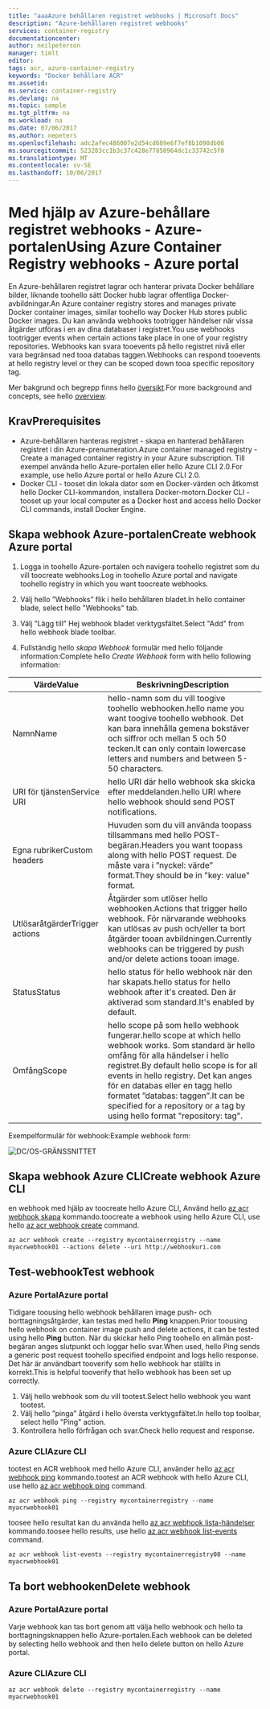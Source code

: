 ```yaml
---
title: "aaaAzure behållaren registret webhooks | Microsoft Docs"
description: "Azure-behållaren registret webhooks"
services: container-registry
documentationcenter: 
author: neilpeterson
manager: timlt
editor: 
tags: acr, azure-container-registry
keywords: "Docker behållare ACR"
ms.assetid: 
ms.service: container-registry
ms.devlang: na
ms.topic: sample
ms.tgt_pltfrm: na
ms.workload: na
ms.date: 07/06/2017
ms.author: nepeters
ms.openlocfilehash: adc2afec486007e2d54cd689e6f7ef8b1098db06
ms.sourcegitcommit: 523283cc1b3c37c428e77850964dc1c33742c5f0
ms.translationtype: MT
ms.contentlocale: sv-SE
ms.lasthandoff: 10/06/2017
---
```

# <a name="using-azure-container-registry-webhooks---azure-portal"></a><span data-ttu-id="ceeb0-104">Med hjälp av Azure-behållare registret webhooks - Azure-portalen</span><span class="sxs-lookup"><span data-stu-id="ceeb0-104">Using Azure Container Registry webhooks - Azure portal</span></span>

<span data-ttu-id="ceeb0-105">En Azure-behållaren registret lagrar och hanterar privata Docker behållare bilder, liknande toohello sätt Docker hubb lagrar offentliga Docker-avbildningar.</span><span class="sxs-lookup"><span data-stu-id="ceeb0-105">An Azure container registry stores and manages private Docker container images, similar toohello way Docker Hub stores public Docker images.</span></span> <span data-ttu-id="ceeb0-106">Du kan använda webhooks tootrigger händelser när vissa åtgärder utföras i en av dina databaser i registret.</span><span class="sxs-lookup"><span data-stu-id="ceeb0-106">You use webhooks tootrigger events when certain actions take place in one of your registry repositories.</span></span> <span data-ttu-id="ceeb0-107">Webhooks kan svara tooevents på hello registret nivå eller vara begränsad ned tooa databas taggen.</span><span class="sxs-lookup"><span data-stu-id="ceeb0-107">Webhooks can respond tooevents at hello registry level or they can be scoped down tooa specific repository tag.</span></span> 

<span data-ttu-id="ceeb0-108">Mer bakgrund och begrepp finns hello [översikt](./container-registry-intro.md).</span><span class="sxs-lookup"><span data-stu-id="ceeb0-108">For more background and concepts, see hello [overview](./container-registry-intro.md).</span></span>

## <a name="prerequisites"></a><span data-ttu-id="ceeb0-109">Krav</span><span class="sxs-lookup"><span data-stu-id="ceeb0-109">Prerequisites</span></span> 

- <span data-ttu-id="ceeb0-110">Azure-behållaren hanteras registret - skapa en hanterad behållaren registret i din Azure-prenumeration.</span><span class="sxs-lookup"><span data-stu-id="ceeb0-110">Azure container managed registry - Create a managed container registry in your Azure subscription.</span></span> <span data-ttu-id="ceeb0-111">Till exempel använda hello Azure-portalen eller hello Azure CLI 2.0.</span><span class="sxs-lookup"><span data-stu-id="ceeb0-111">For example, use hello Azure portal or hello Azure CLI 2.0.</span></span> 
- <span data-ttu-id="ceeb0-112">Docker CLI - tooset din lokala dator som en Docker-värden och åtkomst hello Docker CLI-kommandon, installera Docker-motorn.</span><span class="sxs-lookup"><span data-stu-id="ceeb0-112">Docker CLI - tooset up your local computer as a Docker host and access hello Docker CLI commands, install Docker Engine.</span></span> 

## <a name="create-webhook-azure-portal"></a><span data-ttu-id="ceeb0-113">Skapa webhook Azure-portalen</span><span class="sxs-lookup"><span data-stu-id="ceeb0-113">Create webhook Azure portal</span></span>

1. <span data-ttu-id="ceeb0-114">Logga in toohello Azure-portalen och navigera toohello registret som du vill toocreate webhooks.</span><span class="sxs-lookup"><span data-stu-id="ceeb0-114">Log in toohello Azure portal and navigate toohello registry in which you want toocreate webhooks.</span></span> 

2. <span data-ttu-id="ceeb0-115">Välj hello ”Webhooks” flik i hello behållaren bladet.</span><span class="sxs-lookup"><span data-stu-id="ceeb0-115">In hello container blade, select hello "Webhooks" tab.</span></span> 

3. <span data-ttu-id="ceeb0-116">Välj ”Lägg till” Hej webhook bladet verktygsfältet.</span><span class="sxs-lookup"><span data-stu-id="ceeb0-116">Select "Add" from hello webhook blade toolbar.</span></span> 

4. <span data-ttu-id="ceeb0-117">Fullständig hello *skapa Webhook* formulär med hello följande information:</span><span class="sxs-lookup"><span data-stu-id="ceeb0-117">Complete hello *Create Webhook* form with hello following information:</span></span>

| <span data-ttu-id="ceeb0-118">Värde</span><span class="sxs-lookup"><span data-stu-id="ceeb0-118">Value</span></span> | <span data-ttu-id="ceeb0-119">Beskrivning</span><span class="sxs-lookup"><span data-stu-id="ceeb0-119">Description</span></span> |
|---|---|
| <span data-ttu-id="ceeb0-120">Namn</span><span class="sxs-lookup"><span data-stu-id="ceeb0-120">Name</span></span> | <span data-ttu-id="ceeb0-121">hello-namn som du vill toogive toohello webhooken.</span><span class="sxs-lookup"><span data-stu-id="ceeb0-121">hello name you want toogive toohello webhook.</span></span> <span data-ttu-id="ceeb0-122">Det kan bara innehålla gemena bokstäver och siffror och mellan 5 och 50 tecken.</span><span class="sxs-lookup"><span data-stu-id="ceeb0-122">It can only contain lowercase letters and numbers and between 5-50 characters.</span></span> |
| <span data-ttu-id="ceeb0-123">URI för tjänsten</span><span class="sxs-lookup"><span data-stu-id="ceeb0-123">Service URI</span></span> | <span data-ttu-id="ceeb0-124">hello URI där hello webhook ska skicka efter meddelanden.</span><span class="sxs-lookup"><span data-stu-id="ceeb0-124">hello URI where hello webhook should send POST notifications.</span></span> |
| <span data-ttu-id="ceeb0-125">Egna rubriker</span><span class="sxs-lookup"><span data-stu-id="ceeb0-125">Custom headers</span></span> | <span data-ttu-id="ceeb0-126">Huvuden som du vill använda toopass tillsammans med hello POST-begäran.</span><span class="sxs-lookup"><span data-stu-id="ceeb0-126">Headers you want toopass along with hello POST request.</span></span> <span data-ttu-id="ceeb0-127">De måste vara i ”nyckel: värde” format.</span><span class="sxs-lookup"><span data-stu-id="ceeb0-127">They should be in "key: value" format.</span></span> |
| <span data-ttu-id="ceeb0-128">Utlösaråtgärder</span><span class="sxs-lookup"><span data-stu-id="ceeb0-128">Trigger actions</span></span> | <span data-ttu-id="ceeb0-129">Åtgärder som utlöser hello webhooken.</span><span class="sxs-lookup"><span data-stu-id="ceeb0-129">Actions that trigger hello webhook.</span></span> <span data-ttu-id="ceeb0-130">För närvarande webhooks kan utlösas av push och/eller ta bort åtgärder tooan avbildningen.</span><span class="sxs-lookup"><span data-stu-id="ceeb0-130">Currently webhooks can be triggered by push and/or delete actions tooan image.</span></span> |
| <span data-ttu-id="ceeb0-131">Status</span><span class="sxs-lookup"><span data-stu-id="ceeb0-131">Status</span></span> | <span data-ttu-id="ceeb0-132">hello status för hello webhook när den har skapats.</span><span class="sxs-lookup"><span data-stu-id="ceeb0-132">hello status for hello webhook after it's created.</span></span> <span data-ttu-id="ceeb0-133">Den är aktiverad som standard.</span><span class="sxs-lookup"><span data-stu-id="ceeb0-133">It's enabled by default.</span></span> |
| <span data-ttu-id="ceeb0-134">Omfång</span><span class="sxs-lookup"><span data-stu-id="ceeb0-134">Scope</span></span> | <span data-ttu-id="ceeb0-135">hello scope på som hello webhook fungerar.</span><span class="sxs-lookup"><span data-stu-id="ceeb0-135">hello scope at which hello webhook works.</span></span> <span data-ttu-id="ceeb0-136">Som standard är hello omfång för alla händelser i hello registret.</span><span class="sxs-lookup"><span data-stu-id="ceeb0-136">By default hello scope is for all events in hello registry.</span></span> <span data-ttu-id="ceeb0-137">Det kan anges för en databas eller en tagg hello formatet ”databas: taggen”.</span><span class="sxs-lookup"><span data-stu-id="ceeb0-137">It can be specified for a repository or a tag by using hello format "repository: tag".</span></span> |

<span data-ttu-id="ceeb0-138">Exempelformulär för webhook:</span><span class="sxs-lookup"><span data-stu-id="ceeb0-138">Example webhook form:</span></span>

![DC/OS-GRÄNSSNITTET](./media/container-registry-webhook/webhook.png)

## <a name="create-webhook-azure-cli"></a><span data-ttu-id="ceeb0-140">Skapa webhook Azure CLI</span><span class="sxs-lookup"><span data-stu-id="ceeb0-140">Create webhook Azure CLI</span></span>

<span data-ttu-id="ceeb0-141">en webhook med hjälp av toocreate hello Azure CLI, Använd hello [az acr webhook skapa](/cli/azure/acr/webhook#create) kommando.</span><span class="sxs-lookup"><span data-stu-id="ceeb0-141">toocreate a webhook using hello Azure CLI, use hello [az acr webhook create](/cli/azure/acr/webhook#create) command.</span></span>

```azurecli-interactive
az acr webhook create --registry mycontainerregistry --name myacrwebhook01 --actions delete --uri http://webhookuri.com
```

## <a name="test-webhook"></a><span data-ttu-id="ceeb0-142">Test-webhook</span><span class="sxs-lookup"><span data-stu-id="ceeb0-142">Test webhook</span></span>

### <a name="azure-portal"></a><span data-ttu-id="ceeb0-143">Azure Portal</span><span class="sxs-lookup"><span data-stu-id="ceeb0-143">Azure portal</span></span>

<span data-ttu-id="ceeb0-144">Tidigare toousing hello webhook behållaren image push- och borttagningsåtgärder, kan testas med hello **Ping** knappen.</span><span class="sxs-lookup"><span data-stu-id="ceeb0-144">Prior toousing hello webhook on container image push and delete actions, it can be tested using hello **Ping** button.</span></span> <span data-ttu-id="ceeb0-145">När du skickar hello Ping toohello en allmän post-begäran anges slutpunkt och loggar hello svar.</span><span class="sxs-lookup"><span data-stu-id="ceeb0-145">When used, hello Ping sends a generic post request toohello specified endpoint and logs hello response.</span></span> <span data-ttu-id="ceeb0-146">Det här är användbart tooverify som hello webhook har ställts in korrekt.</span><span class="sxs-lookup"><span data-stu-id="ceeb0-146">This is helpful tooverify that hello webhook has been set up correctly.</span></span>

1. <span data-ttu-id="ceeb0-147">Välj hello webhook som du vill tootest.</span><span class="sxs-lookup"><span data-stu-id="ceeb0-147">Select hello webhook you want tootest.</span></span> 
2. <span data-ttu-id="ceeb0-148">Välj hello ”pinga” åtgärd i hello översta verktygsfältet.</span><span class="sxs-lookup"><span data-stu-id="ceeb0-148">In hello top toolbar, select hello "Ping" action.</span></span> 
3. <span data-ttu-id="ceeb0-149">Kontrollera hello förfrågan och svar.</span><span class="sxs-lookup"><span data-stu-id="ceeb0-149">Check hello request and response.</span></span>

### <a name="azure-cli"></a><span data-ttu-id="ceeb0-150">Azure CLI</span><span class="sxs-lookup"><span data-stu-id="ceeb0-150">Azure CLI</span></span>

<span data-ttu-id="ceeb0-151">tootest en ACR webhook med hello Azure CLI, använder hello [az acr webhook ping](/cli/azure/acr/webhook#ping) kommando.</span><span class="sxs-lookup"><span data-stu-id="ceeb0-151">tootest an ACR webhook with hello Azure CLI, use hello [az acr webhook ping](/cli/azure/acr/webhook#ping) command.</span></span>

```azurecli-interactive
az acr webhook ping --registry mycontainerregistry --name myacrwebhook01
```

<span data-ttu-id="ceeb0-152">toosee hello resultat kan du använda hello [az acr webhook lista-händelser](/cli/azure/acr/webhook#list-events) kommando.</span><span class="sxs-lookup"><span data-stu-id="ceeb0-152">toosee hello results, use hello [az acr webhook list-events](/cli/azure/acr/webhook#list-events) command.</span></span> 

```azurecli-interactive
az acr webhook list-events --registry mycontainerregistry08 --name myacrwebhook01
```

## <a name="delete-webhook"></a><span data-ttu-id="ceeb0-153">Ta bort webhooken</span><span class="sxs-lookup"><span data-stu-id="ceeb0-153">Delete webhook</span></span>

### <a name="azure-portal"></a><span data-ttu-id="ceeb0-154">Azure Portal</span><span class="sxs-lookup"><span data-stu-id="ceeb0-154">Azure portal</span></span>

<span data-ttu-id="ceeb0-155">Varje webhook kan tas bort genom att välja hello webhook och hello ta borttagningsknappen hello Azure-portalen.</span><span class="sxs-lookup"><span data-stu-id="ceeb0-155">Each webhook can be deleted by selecting hello webhook and then hello delete button on hello Azure portal.</span></span>

### <a name="azure-cli"></a><span data-ttu-id="ceeb0-156">Azure CLI</span><span class="sxs-lookup"><span data-stu-id="ceeb0-156">Azure CLI</span></span>

```azurecli-interactive
az acr webhook delete --registry mycontainerregistry --name myacrwebhook01
```